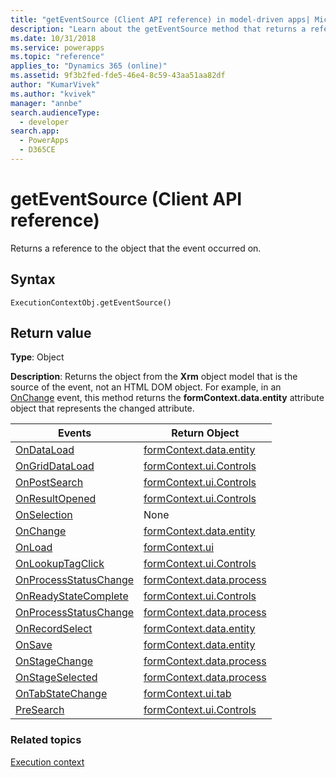 ```yaml
---
title: "getEventSource (Client API reference) in model-driven apps| MicrosoftDocs"
description: "Learn about the getEventSource method that returns a reference to the object that the event occurred on." 
ms.date: 10/31/2018
ms.service: powerapps
ms.topic: "reference"
applies_to: "Dynamics 365 (online)"
ms.assetid: 9f3b2fed-fde5-46e4-8c59-43aa51aa82df
author: "KumarVivek"
ms.author: "kvivek"
manager: "annbe"
search.audienceType: 
  - developer
search.app: 
  - PowerApps
  - D365CE
---
```

# getEventSource (Client API reference)



Returns a reference to the object that the event occurred on.

## Syntax

`ExecutionContextObj.getEventSource()`

## Return value

**Type**: Object

**Description**: Returns the object from the **Xrm** object model that is the source of the event, not an HTML DOM object. For example, in an [OnChange](../events/attribute-onchange.md) event, this method returns the **formContext.data.entity** attribute object that represents the changed attribute.

|Events|Return Object|
|-------|------------|
|[OnDataLoad](../events/form-data-onload.md)|[formContext.data.entity](../formcontext-data-entity.md)|
|[OnGridDataLoad](../events/subgrid-onload.md)|[formContext.ui.Controls](../controls.md#subgrid-control-type)|
|[OnPostSearch](../events/postsearch.md)|[formContext.ui.Controls](../controls.md#kbsearch-knowledge-base-search-control-type)|
|[OnResultOpened](../events/onresultopened.md)|[formContext.ui.Controls](../controls.md#kbsearch-knowledge-base-search-control-type)|
|[OnSelection](../events/onselection.md)|None|
|[OnChange](../events/attribute-onchange.md)|[formContext.data.entity](../../formcontext-data-entity.md)|
|[OnLoad](../events/form-onload.md)|[formContext.ui](../formcontext-ui.md)|
|[OnLookupTagClick](../events/onlookuptagclick.md)|[formContext.ui.Controls](../controls.md#lookup-control-type)|
|[OnProcessStatusChange](../events/onprocessstatuschange.md)|[formContext.data.process](../formcontext-data-process.md)|
|[OnReadyStateComplete](../events/onreadystatecomplete.md)|[formContext.ui.Controls](../controls.md#iframe-control-type)|
|[OnProcessStatusChange](../events/onprocessstatuschange.md)|[formContext.data.process](../formcontext-data-process.md)|
|[OnRecordSelect](../events/grid-onrecordselect.md)|[formContext.data.entity](../formcontext-data-entity.md)|
|[OnSave](../events/form-onsave.md)|[formContext.data.entity](../formcontext-data-entity.md)|
|[OnStageChange](../events/onstagechange.md)|[formContext.data.process](../formcontext-data-process.md)|
|[OnStageSelected](../events/onstageselected.md)|[formContext.data.process](../formcontext-data-process.md)|
|[OnTabStateChange](../events/tabstatechange.md)|[formContext.ui.tab](../formcontext-ui-tabs.md)|
|[PreSearch](../events/presearch.md)|[formContext.ui.Controls](../controls.md#lookup-control-type)|


### Related topics

[Execution context](../execution-context.md)





